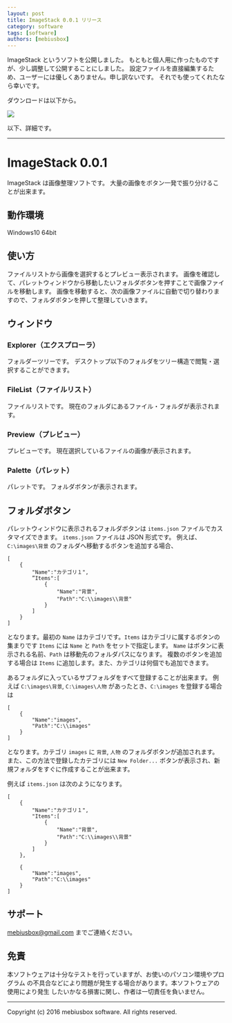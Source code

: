 ```yaml
---
layout: post
title: ImageStack 0.0.1 リリース
category: software
tags: [software]
authors: [mebiusbox]
---
```


ImageStack というソフトを公開しました。
もともと個人用に作ったものですが、少し調整して公開することにしました。
設定ファイルを直接編集するため、ユーザーには優しくありません。申し訳ないです。
それでも使ってくれたなら幸いです。

ダウンロードは以下から。

<a href="http://bit.ly/2bfP6oA" target="_blank" onclick="ga('send','pageview',{'page':'/downloads/ImageStock','Title':'ImageStock'});">
<img src="/assets/img/download_zip.jpg" />
</a>

以下、詳細です。

---

# ImageStack 0.0.1

ImageStack は画像整理ソフトです。
大量の画像をボタン一発で振り分けることが出来ます。

## 動作環境

Windows10 64bit

## 使い方

ファイルリストから画像を選択するとプレビュー表示されます。
画像を確認して、パレットウィンドウから移動したいフォルダボタンを押すことで画像ファイルを移動します。
画像を移動すると、次の画像ファイルに自動で切り替わりますので、フォルダボタンを押して整理していきます。

## ウィンドウ

### Explorer（エクスプローラ）

フォルダーツリーです。
デスクトップ以下のフォルダをツリー構造で閲覧・選択することができます。

### FileList（ファイルリスト）

ファイルリストです。
現在のフォルダにあるファイル・フォルダが表示されます。

### Preview（プレビュー）

プレビューです。
現在選択しているファイルの画像が表示されます。

### Palette（パレット）

パレットです。
フォルダボタンが表示されます。

## フォルダボタン

パレットウィンドウに表示されるフォルダボタンは `items.json` ファイルでカスタマイズできます。
`items.json` ファイルは JSON 形式です。
例えば、`C:\images\背景` のフォルダへ移動するボタンを追加する場合、

	[
		{
			"Name":"カテゴリ１",
			”Items":[
				{
					"Name":"背景",
					"Path":"C:\\images\\背景"
				}
			]
		}
	]

となります。最初の `Name` はカテゴリです。`Items` はカテゴリに属するボタンの集まりです
`Items` には `Name` と `Path` をセットで指定します。
`Name` はボタンに表示される名前、`Path` は移動先のフォルダパスになります。
複数のボタンを追加する場合は `Items` に追加します。また、カテゴリは何個でも追加できます。

あるフォルダに入っているサブフォルダをすべて登録することが出来ます。
例えば `C:\images\背景`, `C:\images\人物` があったとき、`C:\images` を登録する場合は

	[
		{
			"Name":"images",
			"Path":"C:\\images"
		}
	]

となります。カテゴリ `images` に `背景`, `人物` のフォルダボタンが追加されます。
また、この方法で登録したカテゴリには `New Folder...` ボタンが表示され、新規フォルダをすぐに作成することが出来ます。

例えば `items.json` は次のようになります。

	[
		{
			"Name":"カテゴリ１",
			"Items":[
				{
					"Name":"背景",
					"Path":"C:\\images\\背景"
				}
			]
		},

		{
			"Name":"images",
			"Path":"C:\\images"
		}
	]



## サポート

mebiusbox@gmail.com までご連絡ください。

## 免責

本ソフトウェアは十分なテストを行っていますが、お使いのパソコン環境やプログラム
の不具合などにより問題が発生する場合があります。本ソフトウェアの使用により発生
したいかなる損害に関し、作者は一切責任を負いません。

----------------------------------------

Copyright (c) 2016 mebiusbox software. All rights reserved.
